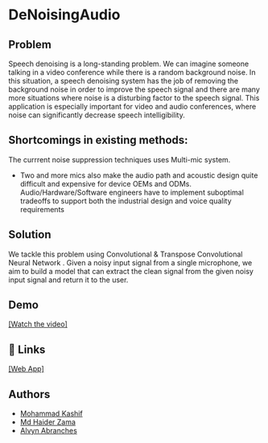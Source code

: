 # DeNoisingAudio
## Problem 
Speech denoising is a long-standing problem. We can imagine someone talking in a video conference while there is a random background noise. In this situation, a speech denoising system has the job of removing the background noise in order to improve the speech signal and there are many more situations where noise is a disturbing factor to the speech signal. This application is especially important for video and audio conferences, where noise can significantly decrease speech intelligibility.

## Shortcomings in existing methods:
The currrent noise suppression techniques uses Multi-mic system.

- Two and more mics also make the audio path and acoustic design quite difficult and expensive for device OEMs and ODMs. Audio/Hardware/Software engineers have to implement suboptimal tradeoffs to support both the industrial design and voice quality requirements

## Solution
 We tackle this problem using Convolutional & Transpose Convolutional Neural Network . Given a noisy input signal from a single microphone, we aim to build a model that can extract the clean signal from the given noisy input signal and return it to the user. 

## Demo 

[[Watch the video]](https://youtu.be/nKR0W6nJChU)
## 🔗 Links 
[[Web App]](https://m0hammad-kashif-denoisingaudio-main-auy054.streamlitapp.com/)


## Authors

- [Mohammad Kashif](https://github.com/M0hammad-Kashif)
- [Md Haider Zama](https://github.com/haiderzm)
- [Alvyn Abranches](https://github.com/alvynabranches)
